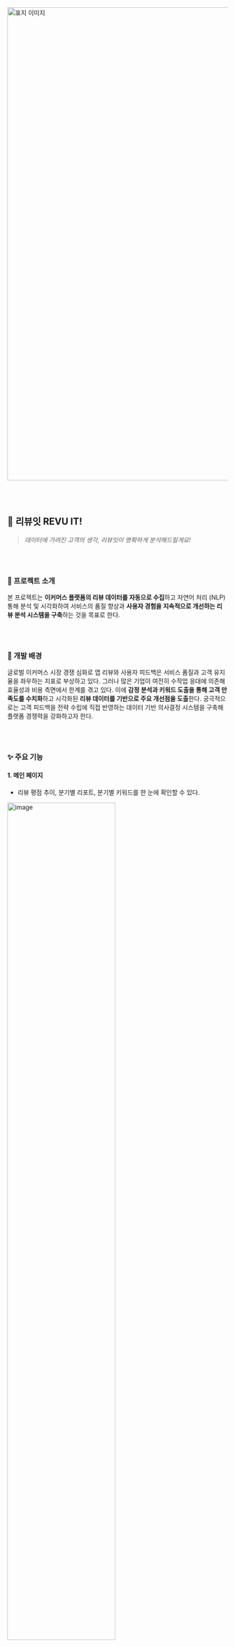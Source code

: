 
<img width="1920" height="1080" alt="표지 이미지" src="https://github.com/user-attachments/assets/635cb1b6-67c5-4e3e-bd49-2f015725985c" />


<br><br>
## 📢 리뷰잇 REVU IT!
>*데이터에 가려진 고객의 생각, 리뷰잇이 명확하게 분석해드릴게요!* <br>


<br><br>

### 📙 프로젝트 소개
본 프로젝트는 **이커머스 플랫폼의 리뷰 데이터를 자동으로 수집**하고 자연어 처리
(NLP) 통해 분석 및 시각화하여 서비스의 품질 향상과 **사용자 경험을 지속적으로 개선하는 리뷰 분석 시스템을 구축**하는 것을 목표로 한다.

<br><br>

### 🙌 개발 배경
글로벌 이커머스 시장 경쟁 심화로 앱 리뷰와 사용자 피드백은 서비스 품질과 고객
유지율을 좌우하는 지표로 부상하고 있다. 그러나 많은 기업이 여전히 수작업 응대에 의존해 효율성과 비용 측면에서 한계를 겪고 있다. 이에 **감정 분석과 키워드 도출을 통해 고객 만족도를 수치화**하고 시각화된 **리뷰 데이터를 기반으로 주요 개선점을 도출**한다. 궁극적으로는 고객 피드백을 전략 수립에 직접 반영하는 데이터 기반 의사결정 시스템을 구축해 플랫폼 경쟁력을 강화하고자 한다.

<br><br>

### ✨ 주요 기능
#### 1. 메인 페이지
* 리뷰 평점 추이, 분기별 리포트, 분기별 키워드를 한 눈에 확인할 수 있다.<br>
<img src="https://github.com/user-attachments/assets/0dac3c91-8bb8-40a9-95f4-df2404664a59" alt="image" width="70%">

<br>

#### 2. 경쟁사 분석 (1) - 앱 순위
* 감정 분석을 통한 긍정/부정 리뷰 비율을 기반으로 소비자가 선호하는 기업의 순위를 알 수 있다.<br>
<img src="https://github.com/user-attachments/assets/4c0cac54-52cd-437b-adde-e7d8635a939e" alt="image" width="70%">

<br>

#### 3. 경쟁사 분석 (2) - 업계 키워드 클라우드
* 분기마다 갱신되는 이커머스 전체의 긍정/부정적인 키워드 50개를 확인할 수 있다.<br>
<img src="https://github.com/user-attachments/assets/91be0c21-3a1b-43e8-b43b-cd480aacd6c4" alt="image" width="70%">

<br>

#### 4. 자사 키워드 분석
* 최신 리뷰를 기반으로 어떤 부분이 강점/약점인지 확인할 수 있다.<br>
<img src="https://github.com/user-attachments/assets/9bfe8575-c89a-4e41-aef8-9fb447825fc5" alt="image" width="70%">

<br>

#### 5. 부서 분류
* 리뷰를 부서별로 분류하여 각 부서의 담당자가 쉽게 확인할 수 있도록 한다.<br>
<img src="https://github.com/user-attachments/assets/021e3f46-2e95-4863-8331-9649fa559220" alt="image" width="70%">

<br>

#### 6. 부서별 리포트
* 부서별 강점과 약점 네 가지를 요약하여 보여준다.<br>
* AI가 제시한 부서별 문제 해결 방안도 확인할 수 있다.<br>
<img src="https://github.com/user-attachments/assets/09964064-eb29-4dc9-b51a-19a44f91817a" alt="image" width="40%">

<br><br>

### 📊 타임라인

| 날짜     | 주요 내용 |
|----------|-----------|
| 2월 16일 | 아이디어 기획 및 기술 요구사항 정의서 작성 |
| 4월 11일 | 이커머스 주요 5사의 구글 플레이 스토어 리뷰 데이터 크롤링 |
| 4월 18일 | 자연어 처리(NLP)를 위해 데이터 OKT 형태소 분석 및 정 |
| 5월 2일  | 리뷰 데이터 파이프라인(크롤링 → 전처리 → 감정 분석)을 Airflow 워크플로우로 배포 |
| 5월 16일 | 리뷰 부서 분류 로직을 룰 베이스 방식에서 OpenAI 기반 자동 분류로 전환 |
| 5월 30일 | 리뷰 데이터 파이프라인(크롤링 → 전처리 → 감정 분석 → 부서 분류)을 Airflow 워크플로우로 확장 배포 |
| 6월 22일 | FastAPI 기반 백엔드 서버 구축 및 React 기반 프론트엔드 아키텍처 세팅 |
| 7월 4일  | 한이음 드림업 공모전 준비 및 출품 |
| 7월 25일 | 부서별 리포트 생성 기능을 OpenAI와 Claude 기반으로 각각 구현하고 결과를 비교·분석 |
| 8월 8일  | 프론트엔드와 백엔드 연동 |
| 8월 24일 | 피드백을 반영한 프로젝트 성과 점검 및 개선 |

<br><br>

### 🔥 기술 스택

####  ️Front-end
<img src="https://img.shields.io/badge/HTML5-E34F26?style=for-the-badge&logo=HTML5&logoColor=white"/> <img src="https://img.shields.io/badge/CSS3-1572B6?style=for-the-badge&logo=CSS3&logoColor=white"/> <img src="https://img.shields.io/badge/JavaScript-F7DF1E?style=for-the-badge&logo=JavaScript&logoColor=white"/>
<img src="https://img.shields.io/badge/React-61DAFB?style=for-the-badge&logo=React&logoColor=white"/> <img src="https://img.shields.io/badge/netlify-00C7B7?style=for-the-badge&logo=netlify&logoColor=white"/>

#### Back-end
<img src="https://img.shields.io/badge/python-3776AB?style=for-the-badge&logo=python&logoColor=white"/> <img src="https://img.shields.io/badge/fastapi-009688?style=for-the-badge&logo=fastapi&logoColor=white"/> 
<img src="https://img.shields.io/badge/Ubuntu-E95420?style=for-the-badge&logo=Ubuntu&logoColor=white"/> <img src="https://img.shields.io/badge/amazonec2-FF9900?style=for-the-badge&logo=amazonec2&logoColor=white"/>

#### Data Pipeline
<img src="https://img.shields.io/badge/python-3776AB?style=for-the-badge&logo=python&logoColor=white"/> <img src="https://img.shields.io/badge/Apache%20Airflow-017CEE?style=for-the-badge&logo=apacheairflow&logoColor=white"/> 
<img src="https://img.shields.io/badge/Ubuntu-E95420?style=for-the-badge&logo=Ubuntu&logoColor=white"/> <img src="https://img.shields.io/badge/amazonec2-FF9900?style=for-the-badge&logo=amazonec2&logoColor=white"/>

#### database
<img src="https://img.shields.io/badge/PostgreSQL-4169E1?style=for-the-badge&logo=postgresql&logoColor=white"/> <img src="https://img.shields.io/badge/amazonrds-527FFF?style=for-the-badge&logo=amazonrds&logoColor=white"/>

#### Collaboration
<img src="https://img.shields.io/badge/Github-black?style=for-the-badge&logo=Github&logoColor=white"/> <img src="https://img.shields.io/badge/Discord-5865F2?style=for-the-badge&logo=Discord&logoColor=white"/> <img src="https://img.shields.io/badge/Figma-F24E1E?style=for-the-badge&logo=Figma&logoColor=white"/> <img src="https://img.shields.io/badge/Notion-black?style=for-the-badge&logo=Notion&logoColor=white"/>

<br><br>

### 🧬 시스템 구조도
<img width="6698" height="3025" alt="(최종2) 랭체인 제거" src="https://github.com/user-attachments/assets/afdd8c06-c52b-4c12-8df3-8a8b25fb6eb3" />

